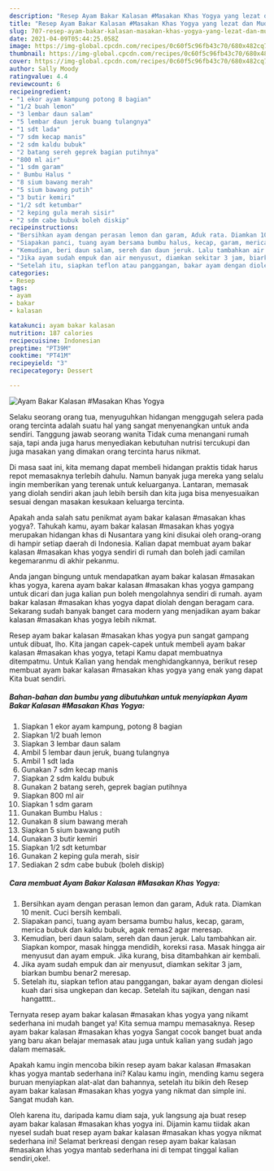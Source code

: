 ```yaml
---
description: "Resep Ayam Bakar Kalasan #Masakan Khas Yogya yang lezat dan Mudah Dibuat"
title: "Resep Ayam Bakar Kalasan #Masakan Khas Yogya yang lezat dan Mudah Dibuat"
slug: 707-resep-ayam-bakar-kalasan-masakan-khas-yogya-yang-lezat-dan-mudah-dibuat
date: 2021-04-09T05:44:25.058Z
image: https://img-global.cpcdn.com/recipes/0c60f5c96fb43c70/680x482cq70/ayam-bakar-kalasan-masakan-khas-yogya-foto-resep-utama.jpg
thumbnail: https://img-global.cpcdn.com/recipes/0c60f5c96fb43c70/680x482cq70/ayam-bakar-kalasan-masakan-khas-yogya-foto-resep-utama.jpg
cover: https://img-global.cpcdn.com/recipes/0c60f5c96fb43c70/680x482cq70/ayam-bakar-kalasan-masakan-khas-yogya-foto-resep-utama.jpg
author: Sally Moody
ratingvalue: 4.4
reviewcount: 6
recipeingredient:
- "1 ekor ayam kampung potong 8 bagian"
- "1/2 buah lemon"
- "3 lembar daun salam"
- "5 lembar daun jeruk buang tulangnya"
- "1 sdt lada"
- "7 sdm kecap manis"
- "2 sdm kaldu bubuk"
- "2 batang sereh geprek bagian putihnya"
- "800 ml air"
- "1 sdm garam"
- " Bumbu Halus "
- "8 sium bawang merah"
- "5 sium bawang putih"
- "3 butir kemiri"
- "1/2 sdt ketumbar"
- "2 keping gula merah sisir"
- "2 sdm cabe bubuk boleh diskip"
recipeinstructions:
- "Bersihkan ayam dengan perasan lemon dan garam, Aduk rata. Diamkan 10 menit. Cuci bersih kembali."
- "Siapakan panci, tuang ayam bersama bumbu halus, kecap, garam, merica bubuk dan kaldu bubuk, agak remas2 agar meresap."
- "Kemudian, beri daun salam, sereh dan daun jeruk. Lalu tambahkan air. Siapkan kompor, masak hingga mendidih, koreksi rasa. Masak hingga air menyusut dan ayam empuk. Jika kurang, bisa ditambahkan air kembali."
- "Jika ayam sudah empuk dan air menyusut, diamkan sekitar 3 jam, biarkan bumbu benar2 meresap."
- "Setelah itu, siapkan teflon atau panggangan, bakar ayam dengan diolesi kuah dari sisa ungkepan dan kecap. Setelah itu sajikan, dengan nasi hangatttt.."
categories:
- Resep
tags:
- ayam
- bakar
- kalasan

katakunci: ayam bakar kalasan 
nutrition: 187 calories
recipecuisine: Indonesian
preptime: "PT39M"
cooktime: "PT41M"
recipeyield: "3"
recipecategory: Dessert

---
```



![Ayam Bakar Kalasan #Masakan Khas Yogya](https://img-global.cpcdn.com/recipes/0c60f5c96fb43c70/680x482cq70/ayam-bakar-kalasan-masakan-khas-yogya-foto-resep-utama.jpg)

Selaku seorang orang tua, menyuguhkan hidangan menggugah selera pada orang tercinta adalah suatu hal yang sangat menyenangkan untuk anda sendiri. Tanggung jawab seorang  wanita Tidak cuma menangani rumah saja, tapi anda juga harus menyediakan kebutuhan nutrisi tercukupi dan juga masakan yang dimakan orang tercinta harus nikmat.

Di masa  saat ini, kita memang dapat membeli hidangan praktis tidak harus repot memasaknya terlebih dahulu. Namun banyak juga mereka yang selalu ingin memberikan yang terenak untuk keluarganya. Lantaran, memasak yang diolah sendiri akan jauh lebih bersih dan kita juga bisa menyesuaikan sesuai dengan masakan kesukaan keluarga tercinta. 



Apakah anda salah satu penikmat ayam bakar kalasan #masakan khas yogya?. Tahukah kamu, ayam bakar kalasan #masakan khas yogya merupakan hidangan khas di Nusantara yang kini disukai oleh orang-orang di hampir setiap daerah di Indonesia. Kalian dapat membuat ayam bakar kalasan #masakan khas yogya sendiri di rumah dan boleh jadi camilan kegemaranmu di akhir pekanmu.

Anda jangan bingung untuk mendapatkan ayam bakar kalasan #masakan khas yogya, karena ayam bakar kalasan #masakan khas yogya gampang untuk dicari dan juga kalian pun boleh mengolahnya sendiri di rumah. ayam bakar kalasan #masakan khas yogya dapat diolah dengan beragam cara. Sekarang sudah banyak banget cara modern yang menjadikan ayam bakar kalasan #masakan khas yogya lebih nikmat.

Resep ayam bakar kalasan #masakan khas yogya pun sangat gampang untuk dibuat, lho. Kita jangan capek-capek untuk membeli ayam bakar kalasan #masakan khas yogya, tetapi Kamu dapat membuatnya ditempatmu. Untuk Kalian yang hendak menghidangkannya, berikut resep membuat ayam bakar kalasan #masakan khas yogya yang enak yang dapat Kita buat sendiri.

<!--inarticleads1-->

##### Bahan-bahan dan bumbu yang dibutuhkan untuk menyiapkan Ayam Bakar Kalasan #Masakan Khas Yogya:

1. Siapkan 1 ekor ayam kampung, potong 8 bagian
1. Siapkan 1/2 buah lemon
1. Siapkan 3 lembar daun salam
1. Ambil 5 lembar daun jeruk, buang tulangnya
1. Ambil 1 sdt lada
1. Gunakan 7 sdm kecap manis
1. Siapkan 2 sdm kaldu bubuk
1. Gunakan 2 batang sereh, geprek bagian putihnya
1. Siapkan 800 ml air
1. Siapkan 1 sdm garam
1. Gunakan  Bumbu Halus :
1. Gunakan 8 sium bawang merah
1. Siapkan 5 sium bawang putih
1. Gunakan 3 butir kemiri
1. Siapkan 1/2 sdt ketumbar
1. Gunakan 2 keping gula merah, sisir
1. Sediakan 2 sdm cabe bubuk (boleh diskip)




<!--inarticleads2-->

##### Cara membuat Ayam Bakar Kalasan #Masakan Khas Yogya:

1. Bersihkan ayam dengan perasan lemon dan garam, Aduk rata. Diamkan 10 menit. Cuci bersih kembali.
1. Siapakan panci, tuang ayam bersama bumbu halus, kecap, garam, merica bubuk dan kaldu bubuk, agak remas2 agar meresap.
1. Kemudian, beri daun salam, sereh dan daun jeruk. Lalu tambahkan air. Siapkan kompor, masak hingga mendidih, koreksi rasa. Masak hingga air menyusut dan ayam empuk. Jika kurang, bisa ditambahkan air kembali.
1. Jika ayam sudah empuk dan air menyusut, diamkan sekitar 3 jam, biarkan bumbu benar2 meresap.
1. Setelah itu, siapkan teflon atau panggangan, bakar ayam dengan diolesi kuah dari sisa ungkepan dan kecap. Setelah itu sajikan, dengan nasi hangatttt..




Ternyata resep ayam bakar kalasan #masakan khas yogya yang nikamt sederhana ini mudah banget ya! Kita semua mampu memasaknya. Resep ayam bakar kalasan #masakan khas yogya Sangat cocok banget buat anda yang baru akan belajar memasak atau juga untuk kalian yang sudah jago dalam memasak.

Apakah kamu ingin mencoba bikin resep ayam bakar kalasan #masakan khas yogya mantab sederhana ini? Kalau kamu ingin, mending kamu segera buruan menyiapkan alat-alat dan bahannya, setelah itu bikin deh Resep ayam bakar kalasan #masakan khas yogya yang nikmat dan simple ini. Sangat mudah kan. 

Oleh karena itu, daripada kamu diam saja, yuk langsung aja buat resep ayam bakar kalasan #masakan khas yogya ini. Dijamin kamu tiidak akan nyesel sudah buat resep ayam bakar kalasan #masakan khas yogya nikmat sederhana ini! Selamat berkreasi dengan resep ayam bakar kalasan #masakan khas yogya mantab sederhana ini di tempat tinggal kalian sendiri,oke!.

